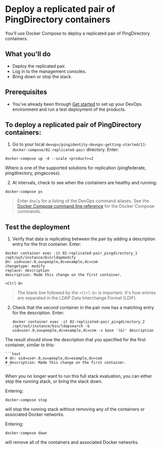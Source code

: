 # Deploy a replicated pair of PingDirectory containers

You'll use Docker Compose to deploy a replicated pair of PingDirectory containers.

## What you'll do

  * Deploy the replicated pair.
  * Log in to the management consoles.
  * Bring down or stop the stack.

## Prerequisites

  * You've already been through [Get started](evaluate.md) to set up your DevOps environment and run a test deployment of the products.

## To deploy a replicated pair of PingDirectory containers:

1. Go to your local `devops/pingidentity-devops-getting-started/11-docker-compose/02-replicated-pair` directory. Enter:

  `docker-compose up -d --scale <product>=2`

  Where <product> is one of the supported solutions for replication (pingfederate, pingdirectory, pingaccess).

2. At intervals, check to see when the containers are healthy and running:

  `docker-compose ps`

  > Enter `dhelp` for a listing of the DevOps command aliases. See the [Docker Compose command line reference](https://docs.docker.com/compose/reference/overview/) for the Docker Compose commands.

## Test the deployment

1. Verify that data is replicating between the pair by adding a description entry for the first container. Enter:

  ```text
  docker container exec -it 02-replicated-pair_pingdirectory_1 /opt/out/instance/bin/ldapmodify
  dn: uid=user.0,ou=people,dc=example,dc=com
  changetype: modify
  replace: description
  description: Made this change on the first container.

  <Ctrl-D>
  ```

  > The blank line followed by the `<Ctrl-D>` is important. It's how entries are separated in the LDAP Data Interchange Format (LDIF).

2. Check that the second container in the pair now has a matching entry for the description. Enter:

    ```text
    docker container exec -it 02-replicated-pair_pingdirectory_2 /opt/out/instance/bin/ldapsearch -b uid=user.0,ou=people,dc=example,dc=com -s base '(&)' description
    ```
  The result should show the description that you specified for the first container, similar to this:

    ```text
    # dn: uid=user.0,ou=people,dc=example,dc=com
    # description: Made this change on the first container.
    ```

When you no longer want to run this full stack evaluation, you can either stop the running stack, or bring the stack down.

Entering:

 `docker-compose stop`

will stop the running stack without removing any of the containers or associated Docker networks.

Entering:

 `docker-compose down`

 will remove all of the containers and associated Docker networks.
